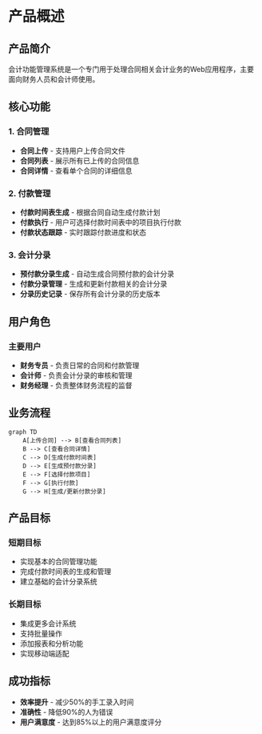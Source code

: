 # 产品概述

## 产品简介

会计功能管理系统是一个专门用于处理合同相关会计业务的Web应用程序，主要面向财务人员和会计师使用。

## 核心功能

### 1. 合同管理
- **合同上传** - 支持用户上传合同文件
- **合同列表** - 展示所有已上传的合同信息
- **合同详情** - 查看单个合同的详细信息

### 2. 付款管理
- **付款时间表生成** - 根据合同自动生成付款计划
- **付款执行** - 用户可选择付款时间表中的项目执行付款
- **付款状态跟踪** - 实时跟踪付款进度和状态

### 3. 会计分录
- **预付款分录生成** - 自动生成合同预付款的会计分录
- **付款分录管理** - 生成和更新付款相关的会计分录
- **分录历史记录** - 保存所有会计分录的历史版本

## 用户角色

### 主要用户
- **财务专员** - 负责日常的合同和付款管理
- **会计师** - 负责会计分录的审核和管理
- **财务经理** - 负责整体财务流程的监督

## 业务流程

```mermaid
graph TD
    A[上传合同] --> B[查看合同列表]
    B --> C[查看合同详情]
    C --> D[生成付款时间表]
    D --> E[生成预付款分录]
    E --> F[选择付款项目]
    F --> G[执行付款]
    G --> H[生成/更新付款分录]
```

## 产品目标

### 短期目标
- 实现基本的合同管理功能
- 完成付款时间表的生成和管理
- 建立基础的会计分录系统

### 长期目标
- 集成更多会计系统
- 支持批量操作
- 添加报表和分析功能
- 实现移动端适配

## 成功指标

- **效率提升** - 减少50%的手工录入时间
- **准确性** - 降低90%的人为错误
- **用户满意度** - 达到85%以上的用户满意度评分
